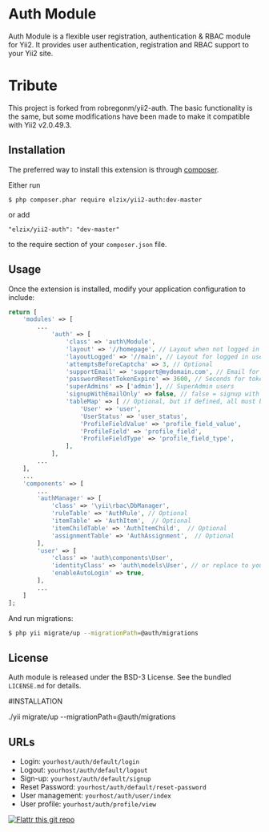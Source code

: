 # Auth Module

Auth Module is a flexible user registration, authentication & RBAC module for Yii2. It provides user authentication, registration and RBAC support to your Yii2 site.

# Tribute

This project is forked from robregonm/yii2-auth. The basic functionality is the same, but some modifications have been made to make it compatible with Yii2 v2.0.49.3.

## Installation

The preferred way to install this extension is through [composer](http://getcomposer.org/download/).

Either run

```
$ php composer.phar require elzix/yii2-auth:dev-master
```

or add

```
"elzix/yii2-auth": "dev-master"
```

to the require section of your `composer.json` file.

## Usage

Once the extension is installed, modify your application configuration to include:

```php
return [
	'modules' => [
	    ...
	        'auth' => [
	            'class' => 'auth\Module',
	            'layout' => '//homepage', // Layout when not logged in yet
	            'layoutLogged' => '//main', // Layout for logged in users
	            'attemptsBeforeCaptcha' => 3, // Optional
	            'supportEmail' => 'support@mydomain.com', // Email for notifications
	            'passwordResetTokenExpire' => 3600, // Seconds for token expiration
	            'superAdmins' => ['admin'], // SuperAdmin users
	            'signupWithEmailOnly' => false, // false = signup with username + email, true = only email signup
	            'tableMap' => [ // Optional, but if defined, all must be declared
	                'User' => 'user',
	                'UserStatus' => 'user_status',
	                'ProfileFieldValue' => 'profile_field_value',
	                'ProfileField' => 'profile_field',
	                'ProfileFieldType' => 'profile_field_type',
	            ],
	        ],
	    ...
	],
	...
	'components' => [
	    ...
		'authManager' => [
			'class' => '\yii\rbac\DbManager',
			'ruleTable' => 'AuthRule', // Optional
			'itemTable' => 'AuthItem',  // Optional
			'itemChildTable' => 'AuthItemChild',  // Optional
			'assignmentTable' => 'AuthAssignment',  // Optional
		],
		'user' => [
			'class' => 'auth\components\User',
			'identityClass' => 'auth\models\User', // or replace to your custom identityClass
			'enableAutoLogin' => true,
		],
	    ...
	]
];
```

And run migrations:

```bash
$ php yii migrate/up --migrationPath=@auth/migrations
```

## License

Auth module is released under the BSD-3 License. See the bundled `LICENSE.md` for details.

#INSTALLATION

./yii migrate/up --migrationPath=@auth/migrations

## URLs

- Login: `yourhost/auth/default/login`
- Logout: `yourhost/auth/default/logout`
- Sign-up: `yourhost/auth/default/signup`
- Reset Password: `yourhost/auth/default/reset-password`
- User management: `yourhost/auth/user/index`
- User profile: `yourhost/auth/profile/view`

[![Flattr this git repo](http://api.flattr.com/button/flattr-badge-large.png)](https://flattr.com/submit/auto?user_id=robregonm&url=https://github.com/robregonm/yii2-auth&title=Yii2-PDF&language=&tags=github&category=software)
